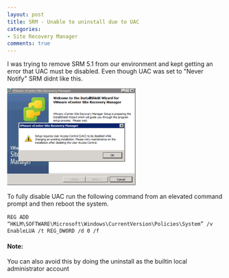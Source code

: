 ```yaml
---
layout: post
title: SRM - Unable to uninstall due to UAC
categories:
- Site Recovery Manager
comments: true
---
```

I was trying to remove SRM 5.1 from our environment and kept getting an error that UAC must be disabled. Even though UAC was set to "Never Notify" SRM didnt like this.

![](/images/Screen-Shot-2015-02-18-at-9.01.23-AM.png)

To fully disable UAC run the following command from an elevated command prompt and then reboot the system.

```
REG ADD “HKLM\SOFTWARE\Microsoft\Windows\CurrentVersion\Policies\System” /v EnableLUA /t REG_DWORD /d 0 /f
```

#### Note:
You can also avoid this by doing the uninstall as the builtin local administrator account

